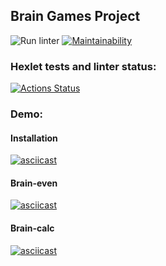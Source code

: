 ## Brain Games Project

![Run linter](https://github.com/Deman4ig/frontend-project-lvl1/workflows/Run%20linter/badge.svg)
[![Maintainability](https://api.codeclimate.com/v1/badges/a99a88d28ad37a79dbf6/maintainability)](https://codeclimate.com/github/codeclimate/codeclimate/maintainability)

### Hexlet tests and linter status:
[![Actions Status](https://github.com/Deman4ig/frontend-project-lvl1/workflows/hexlet-check/badge.svg)](https://github.com/Deman4ig/frontend-project-lvl1/actions)

### Demo:
#### Installation
[![asciicast](https://asciinema.org/a/NnQpV3AaOOKHZ3fROEe8Ej87j.svg)](https://asciinema.org/a/NnQpV3AaOOKHZ3fROEe8Ej87j)

#### Brain-even
[![asciicast](https://asciinema.org/a/pVh4rx0yG3B8rzXgZTidFj8mz.svg)](https://asciinema.org/a/pVh4rx0yG3B8rzXgZTidFj8mz)

#### Brain-calc
[![asciicast](https://asciinema.org/a/XOayTwyQf8UPU0MvTN5gCTl7S.svg)](https://asciinema.org/a/XOayTwyQf8UPU0MvTN5gCTl7S)
